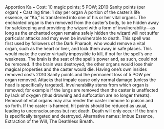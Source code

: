 Apportion Ka
• Cost: 10 magic points; 5 POW; 2D10 Sanity points 
(per organ)
•
 Cast
ing time: 1 day per organ
A portion of the caster’s life essence, or “Ka,” is transferred 
into one of his or her vital organs. The enchanted organ 
is then removed from the caster’s body, to be hidden away 
for safekeeping and providing the wizard with a form of 
invulnerability—as long as the enchanted organ remains 
safely hidden the wizard will not suffer particular attacks 
and may even be invulnerable to death.
This spell was first used by followers of the Dark 
Pharaoh, who would remove a vital organ, such as the 
heart or liver, and lock them away in safe places. This 
would make the caster virtually impossible to kill, if not for the spell’s one weakness. The brain is the seat of the 
spell’s power and, as such, could not be removed. If the 
brain was destroyed, the other organs would lose their 
magical properties and the caster would die. Having one’s 
own insides removed costs 2D10 Sanity points and the 
permanent loss of 5 POW per organ removed. 
Attacks that impale cause only normal damage (unless 
the head is specifically targeted). Invulnerability stems 
from which organ is removed; for example if the lungs are 
removed then the caster is unaffected by lack of oxygen 
(thus drowning and suffocation are no longer threats). 
Removal of vital organs may also render the caster immune 
to poison and so forth.
If the caster is harmed, hit points should be reduced as 
usual, leading to unconsciousness but not death. Death 
will only occur if the brain is specifically targeted and 
destroyed.
Alternative names: Imbue Essence, Extraction of the Will, 
The Deathless Breath.


